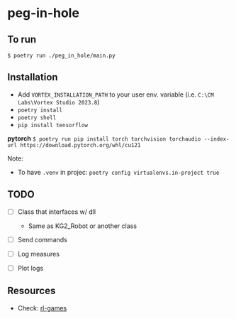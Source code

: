 # peg-in-hole

## To run
`$ poetry run ./peg_in_hole/main.py`

## Installation
- Add `VORTEX_INSTALLATION_PATH` to your user env. variable (i.e. `C:\CM Labs\Vortex Studio 2023.8`)
- `poetry install`
- `poetry shell`
- `pip install tensorflow`

**pytorch**
`$ poetry run pip install torch torchvision torchaudio --index-url https://download.pytorch.org/whl/cu121`

Note:
- To have `.venv` in projec: `poetry config virtualenvs.in-project true`

## TODO
- [ ] Class that interfaces w/ dll
  - Same as KG2_Robot or another class

- [ ] Send commands
- [ ] Log measures
- [ ] Plot logs

## Resources
- Check: [rl-games](https://github.com/Denys88/rl_games)